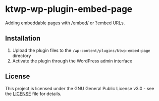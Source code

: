 # ktwp-wp-plugin-embed-page

Adding embeddable pages with /embed/ or ?embed URLs.

## Installation

1. Upload the plugin files to the `/wp-content/plugins/ktwp-embed-page` directory
2. Activate the plugin through the WordPress admin interface

## License

This project is licensed under the GNU General Public License v3.0 - see the [LICENSE](LICENSE) file for details.
